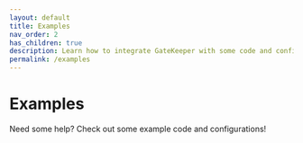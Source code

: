 ```yaml
---
layout: default
title: Examples
nav_order: 2
has_children: true
description: Learn how to integrate GateKeeper with some code and configuration examples
permalink: /examples
---
```


# Examples

Need some help? Check out some example code and configurations!